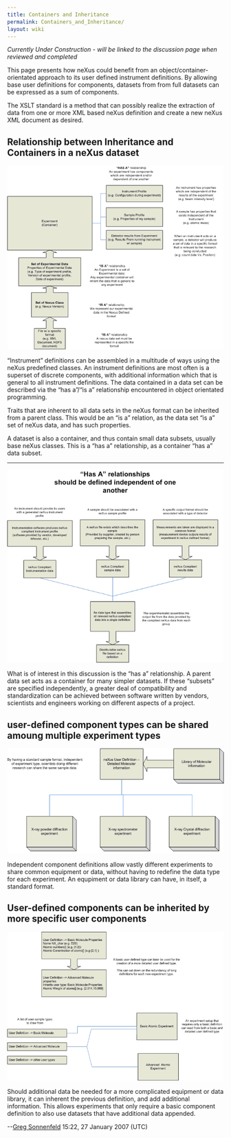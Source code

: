 ```yaml
---
title: Containers and Inheritance
permalink: Containers_and_Inheritance/
layout: wiki
---
```


*Currently Under Construction - will be linked to the discussion page
when reviewed and completed*

This page presents how neXus could benefit from an
object/container-orientated approach to its user defined instrument
definitions. By allowing base user definitions for components, datasets
from from full datasets can be expressed as a sum of components.

The XSLT standard is a method that can possibly realize the extraction
of data from one or more XML based neXus definition and create a new
neXus XML document as desired.

Relationship between Inheritance and Containers in a neXus dataset
------------------------------------------------------------------

![](COP_neXus_slide1.PNG "COP_neXus_slide1.PNG")

“Instrument” definitions can be assembled in a multitude of ways using
the neXus predefined classes. An instrument definitions are most often
is a superset of discrete components, with additional information which
that is general to all instrument definitions. The data contained in a
data set can be described via the “has a”/“is a” relationship
encountered in object orientated programming.

Traits that are inherent to all data sets in the neXus format can be
inherited from a parent class. This would be an “is a” relation, as the
data set “is a” set of neXus data, and has such properties.

A dataset is also a container, and thus contain small data subsets,
usually base neXus classes. This is a “has a” relationship, as a
container “has a” data subset.

------------------------------------------------------------------------

![](COP_neXus_slide2.PNG "COP_neXus_slide2.PNG")

What is of interest in this discussion is the “has a” relationship. A
parent data set acts as a container for many simpler datasets. If these
“subsets” are specified independently, a greater deal of compatibility
and standardization can be achieved between software written by vendors,
scientists and engineers working on different aspects of a project.

user-defined component types can be shared amoung multiple experiment types
---------------------------------------------------------------------------

![](COP_neXus_slide3.PNG "COP_neXus_slide3.PNG")

Independent component definitions allow vastly different experiments to
share common equipment or data, without having to redefine the data type
for each experiment. An equpiment or data library can have, in itself, a
standard format.

User-defined components can be inherited by more specific user components
-------------------------------------------------------------------------

![](COP_neXus_slide4.PNG "COP_neXus_slide4.PNG")

Should additional data be needed for a more complicated equipment or
data library, it can inherent the previous definition, and add
additional information. This allows experiments that only require a
basic component definition to also use datasets that have additional
data appended.

--[Greg Sonnenfeld](User%3AGreg_Sonnenfeld "wikilink") 15:22, 27 January
2007 (UTC)
